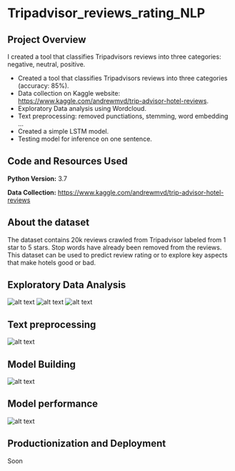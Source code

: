 # Tripadvisor_reviews_rating_NLP

## Project Overview

I created a tool that classifies Tripadvisors reviews into three categories: negative, neutral, positive.

*   Created a tool that classifies Tripadvisors reviews into three categories (accuracy: 85%).
*   Data collection on Kaggle website: https://www.kaggle.com/andrewmvd/trip-advisor-hotel-reviews.
*   Exploratory Data analysis using Wordcloud.
*   Text preprocessing: removed punctiations, stemming, word embedding ...
*   Created a simple LSTM model.
*   Testing model for inference on one sentence.


## Code and Resources Used

**Python Version:** 3.7

**Data Collection:** https://www.kaggle.com/andrewmvd/trip-advisor-hotel-reviews

## About the dataset
The dataset contains 20k reviews crawled from Tripadvisor labeled from 1 star to 5 stars. Stop words have already been removed from the reviews. This dataset can be used to predict review rating or to explore key aspects that make hotels good or bad.

## Exploratory Data Analysis


![alt text]()
![alt text]()
![alt text]()

## Text preprocessing


![alt text]()

## Model Building

![alt text]()
## Model performance

![alt text]()


## Productionization and Deployment
Soon
